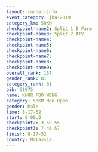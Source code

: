 ```yaml
---
layout: runner-info 
event_category: jbu-2019 
category_km: 50KM 
checkpoint-name2: Split 1 E Farm 
checkpoint-name3: Split 2 ATV 
checkpoint-name4: 
checkpoint-name5: 
checkpoint-name6: 
checkpoint-name7: 
checkpoint-name8: 
checkpoint-name9: 
overall_rank: 157
gender_rank: 81
category_rank: 81
bib: 51075
name: KHOR FOO WENG
category: 50KM Men Open
gender: Male
time: 8-17-52
start: 0-00.0
checkpoint2: 3-59-55
checkpoint3: 7-46-57
finish: 8-17-52
country: Malaysia
---
```

